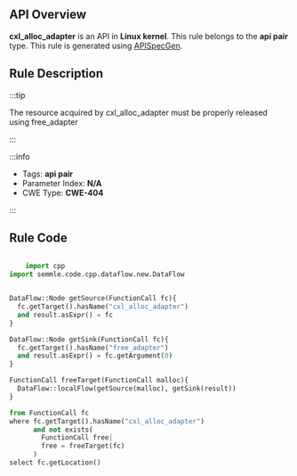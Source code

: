 ---
---


## API Overview
**cxl_alloc_adapter** is an API in **Linux kernel**. This rule belongs to the **api pair** type. This rule is generated using [APISpecGen](../../tools/APISpecGen).
## Rule Description

:::tip

The resource acquired by cxl_alloc_adapter must be properly released using free_adapter

:::

:::info

- Tags: **api pair**
- Parameter Index: **N/A**
- CWE Type: **CWE-404**

:::

## Rule Code
```python

    import cpp
import semmle.code.cpp.dataflow.new.DataFlow


DataFlow::Node getSource(FunctionCall fc){
  fc.getTarget().hasName("cxl_alloc_adapter")
  and result.asExpr() = fc
}

DataFlow::Node getSink(FunctionCall fc){
  fc.getTarget().hasName("free_adapter")
  and result.asExpr() = fc.getArgument(0)
}

FunctionCall freeTarget(FunctionCall malloc){
  DataFlow::localFlow(getSource(malloc), getSink(result))
}

from FunctionCall fc
where fc.getTarget().hasName("cxl_alloc_adapter")
      and not exists(
        FunctionCall free| 
        free = freeTarget(fc)
      )
select fc.getLocation()

    
```